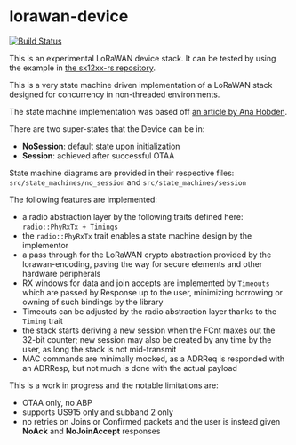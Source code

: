 # lorawan-device

[![Build Status](https://travis-ci.org/ivajloip/rust-lorawan.svg?branch=master)](https://travis-ci.org/ivajloip/rust-lorawan)

This is an experimental LoRaWAN device stack. It can be tested by using the example 
in [the sx12xx-rs repository](https://github.com/lthiery/sx12xx-rs).

This is a very state machine driven implementation of a LoRaWAN stack designed for concurrency in non-threaded environments.

The state machine implementation was based off [an article by Ana Hobden](https://hoverbear.org/blog/rust-state-machine-pattern/).

There are two super-states that the Device can be in:
* **NoSession**: default state upon initialization
* **Session**: achieved after successful OTAA

State machine diagrams are provided in their respective files: `src/state_machines/no_session` and `src/state_machines/session`   

The following features are implemented:
* a radio abstraction layer by the following traits defined here: `radio::PhyRxTx + Timings`
* the `radio::PhyRxTx` trait enables a state machine design by the implementor
* a pass through for the LoRaWAN crypto abstraction provided by the lorawan-encoding, paving the way for secure elements and other hardware peripherals
* RX windows for data and join accepts are implemented by `Timeouts` which are passed by Response up to the user, minimizing borrowing or owning of such bindings by the library
* Timeouts can be adjusted by the radio abstraction layer thanks to the `Timing` trait
* the stack starts deriving a new session when the FCnt maxes out the 32-bit counter; new session may also be created by any time by the user, as long the stack is not mid-transmit
* MAC commands are minimally mocked, as a ADRReq is responded with an ADRResp, but not much is done with the actual payload

This is a work in progress and the notable limitations are:
* OTAA only, no ABP
* supports US915 only and subband 2 only
* no retries on Joins or Confirmed packets and the user is instead given **NoAck** and **NoJoinAccept** responses


